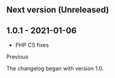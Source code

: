 ## Next version (Unreleased)

## 1.0.1 - 2021-01-06
- PHP CS fixes

Previous

The changelog began with version 1.0.
